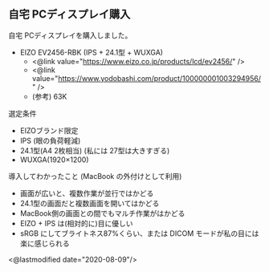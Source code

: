 ## 自宅 PCディスプレイ購入

自宅 PCディスプレイを購入しました。

* EIZO EV2456-RBK (IPS + 24.1型 + WUXGA)
    * <@link value="https://www.eizo.co.jp/products/lcd/ev2456/" />
    * <@link value="https://www.yodobashi.com/product/100000001003294956/" />
    * (参考) 63K

選定条件
- EIZOブランド限定
- IPS (眼の負荷軽減)
- 24.1型(A4 2枚相当) (私には 27型は大きすぎる)
- WUXGA(1920×1200)

導入してわかったこと (MacBook の外付けとして利用)
- 画面が広いと、複数作業が並行ではかどる
- 24.1型の画面だと複数画面を開いてはかどる
- MacBook側の画面との間でもマルチ作業がはかどる
- EIZO + IPS は(相対的に)目に優しい
- sRGB にしてブライトネス87%くらい、または DICOM モードが私の目には楽に感じられる

<@lastmodified date="2020-08-09"/>
